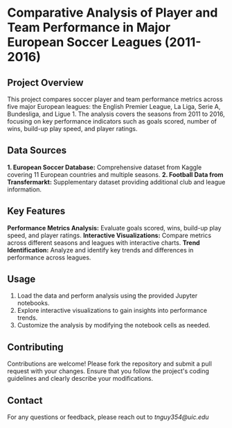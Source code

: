 # Comparative Analysis of Player and Team Performance in Major European Soccer Leagues (2011-2016)
## Project Overview
This project compares soccer player and team performance metrics across five major European leagues: the English Premier League, La Liga, Serie A, Bundesliga, and Ligue 1. The analysis covers the seasons from 2011 to 2016, focusing on key performance indicators such as goals scored, number of wins, build-up play speed, and player ratings.

## Data Sources
**1. European Soccer Database:** Comprehensive dataset from Kaggle covering 11 European countries and multiple seasons.
**2. Football Data from Transfermarkt:** Supplementary dataset providing additional club and league information.

## Key Features
**Performance Metrics Analysis:** Evaluate goals scored, wins, build-up play speed, and player ratings.
**Interactive Visualizations:** Compare metrics across different seasons and leagues with interactive charts.
**Trend Identification:** Analyze and identify key trends and differences in performance across leagues.

## Usage
1. Load the data and perform analysis using the provided Jupyter notebooks.
2. Explore interactive visualizations to gain insights into performance trends.
3. Customize the analysis by modifying the notebook cells as needed.

## Contributing
Contributions are welcome! Please fork the repository and submit a pull request with your changes. Ensure that you follow the project's coding guidelines and clearly describe your modifications.

## Contact
For any questions or feedback, please reach out to _tnguy354@uic.edu_
